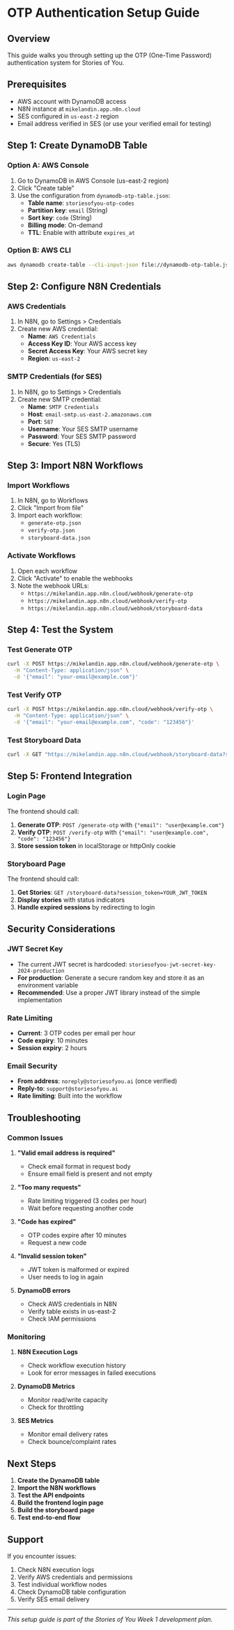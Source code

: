# OTP Authentication Setup Guide

## Overview
This guide walks you through setting up the OTP (One-Time Password) authentication system for Stories of You.

## Prerequisites
- AWS account with DynamoDB access
- N8N instance at `mikelandin.app.n8n.cloud`
- SES configured in `us-east-2` region
- Email address verified in SES (or use your verified email for testing)

## Step 1: Create DynamoDB Table

### Option A: AWS Console
1. Go to DynamoDB in AWS Console (us-east-2 region)
2. Click "Create table"
3. Use the configuration from `dynamodb-otp-table.json`:
   - **Table name**: `storiesofyou-otp-codes`
   - **Partition key**: `email` (String)
   - **Sort key**: `code` (String)
   - **Billing mode**: On-demand
   - **TTL**: Enable with attribute `expires_at`

### Option B: AWS CLI
```bash
aws dynamodb create-table --cli-input-json file://dynamodb-otp-table.json --region us-east-2
```

## Step 2: Configure N8N Credentials

### AWS Credentials
1. In N8N, go to Settings > Credentials
2. Create new AWS credential:
   - **Name**: `AWS Credentials`
   - **Access Key ID**: Your AWS access key
   - **Secret Access Key**: Your AWS secret key
   - **Region**: `us-east-2`

### SMTP Credentials (for SES)
1. In N8N, go to Settings > Credentials
2. Create new SMTP credential:
   - **Name**: `SMTP Credentials`
   - **Host**: `email-smtp.us-east-2.amazonaws.com`
   - **Port**: `587`
   - **Username**: Your SES SMTP username
   - **Password**: Your SES SMTP password
   - **Secure**: Yes (TLS)

## Step 3: Import N8N Workflows

### Import Workflows
1. In N8N, go to Workflows
2. Click "Import from file"
3. Import each workflow:
   - `generate-otp.json`
   - `verify-otp.json`
   - `storyboard-data.json`

### Activate Workflows
1. Open each workflow
2. Click "Activate" to enable the webhooks
3. Note the webhook URLs:
   - `https://mikelandin.app.n8n.cloud/webhook/generate-otp`
   - `https://mikelandin.app.n8n.cloud/webhook/verify-otp`
   - `https://mikelandin.app.n8n.cloud/webhook/storyboard-data`

## Step 4: Test the System

### Test Generate OTP
```bash
curl -X POST https://mikelandin.app.n8n.cloud/webhook/generate-otp \
  -H "Content-Type: application/json" \
  -d '{"email": "your-email@example.com"}'
```

### Test Verify OTP
```bash
curl -X POST https://mikelandin.app.n8n.cloud/webhook/verify-otp \
  -H "Content-Type: application/json" \
  -d '{"email": "your-email@example.com", "code": "123456"}'
```

### Test Storyboard Data
```bash
curl -X GET "https://mikelandin.app.n8n.cloud/webhook/storyboard-data?session_token=YOUR_JWT_TOKEN"
```

## Step 5: Frontend Integration

### Login Page
The frontend should call:
1. **Generate OTP**: `POST /generate-otp` with `{"email": "user@example.com"}`
2. **Verify OTP**: `POST /verify-otp` with `{"email": "user@example.com", "code": "123456"}`
3. **Store session token** in localStorage or httpOnly cookie

### Storyboard Page
The frontend should call:
1. **Get Stories**: `GET /storyboard-data?session_token=YOUR_JWT_TOKEN`
2. **Display stories** with status indicators
3. **Handle expired sessions** by redirecting to login

## Security Considerations

### JWT Secret Key
- The current JWT secret is hardcoded: `storiesofyou-jwt-secret-key-2024-production`
- **For production**: Generate a secure random key and store it as an environment variable
- **Recommended**: Use a proper JWT library instead of the simple implementation

### Rate Limiting
- **Current**: 3 OTP codes per email per hour
- **Code expiry**: 10 minutes
- **Session expiry**: 2 hours

### Email Security
- **From address**: `noreply@storiesofyou.ai` (once verified)
- **Reply-to**: `support@storiesofyou.ai`
- **Rate limiting**: Built into the workflow

## Troubleshooting

### Common Issues

1. **"Valid email address is required"**
   - Check email format in request body
   - Ensure email field is present and not empty

2. **"Too many requests"**
   - Rate limiting triggered (3 codes per hour)
   - Wait before requesting another code

3. **"Code has expired"**
   - OTP codes expire after 10 minutes
   - Request a new code

4. **"Invalid session token"**
   - JWT token is malformed or expired
   - User needs to log in again

5. **DynamoDB errors**
   - Check AWS credentials in N8N
   - Verify table exists in us-east-2
   - Check IAM permissions

### Monitoring

1. **N8N Execution Logs**
   - Check workflow execution history
   - Look for error messages in failed executions

2. **DynamoDB Metrics**
   - Monitor read/write capacity
   - Check for throttling

3. **SES Metrics**
   - Monitor email delivery rates
   - Check bounce/complaint rates

## Next Steps

1. **Create the DynamoDB table**
2. **Import the N8N workflows**
3. **Test the API endpoints**
4. **Build the frontend login page**
5. **Build the storyboard page**
6. **Test end-to-end flow**

## Support

If you encounter issues:
1. Check N8N execution logs
2. Verify AWS credentials and permissions
3. Test individual workflow nodes
4. Check DynamoDB table configuration
5. Verify SES email delivery

---

*This setup guide is part of the Stories of You Week 1 development plan.*

